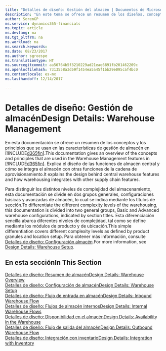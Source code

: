 ```yaml
---
title: "Detalles de diseño: Gestión del almacén | Documentos de Microsoft"
description: "En este tema se ofrece un resumen de los diseños, conceptos y principios que están detrás de las características de gestión de almacén en Dynamics 365."
author: SorenGP
ms.service: dynamics365-financials
ms.topic: article
ms.devlang: na
ms.tgt_pltfrm: na
ms.workload: na
ms.search.keywords: 
ms.date: 08/23/2017
ms.author: sgroespe
ms.translationtype: HT
ms.sourcegitcommit: aa56764b5f3210229ad21eae6891fb201462209c
ms.openlocfilehash: 7313558a3d59f1454ea5a45f1bb29e095caf4bc0
ms.contentlocale: es-mx
ms.lasthandoff: 12/14/2017

---
```

# <a name="design-details-warehouse-management"></a><span data-ttu-id="9a22d-103">Detalles de diseño: Gestión de almacén</span><span class="sxs-lookup"><span data-stu-id="9a22d-103">Design Details: Warehouse Management</span></span>
<span data-ttu-id="9a22d-104">En esta documentación se ofrece un resumen de los conceptos y los principios que se usan en las características de gestión de almacén en [!INCLUDE[d365fin](includes/d365fin_md.md)].</span><span class="sxs-lookup"><span data-stu-id="9a22d-104">This documentation gives an overview of the concepts and principles that are used in the Warehouse Management features in [!INCLUDE[d365fin](includes/d365fin_md.md)].</span></span> <span data-ttu-id="9a22d-105">Explica el diseño de las funciones de almacén central y cómo se integra el almacén con otras funciones de la cadena de aprovisionamiento.</span><span class="sxs-lookup"><span data-stu-id="9a22d-105">It explains the design behind central warehouse features and how warehousing integrates with other supply chain features.</span></span>  

<span data-ttu-id="9a22d-106">Para distinguir los distintos niveles de complejidad del almacenamiento, esta documentación se divide en dos grupos generales, configuraciones básicas y avanzadas de almacén, lo cual se indica mediante los títulos de sección.</span><span class="sxs-lookup"><span data-stu-id="9a22d-106">To differentiate the different complexity levels of the warehousing, this documentation is divided into two general groups, Basic and Advanced warehouse configurations, indicated by section titles.</span></span> <span data-ttu-id="9a22d-107">Esta diferenciación sencilla abarca diferentes niveles de complejidad, tal como se define mediante los módulos de producto y de ubicación.</span><span class="sxs-lookup"><span data-stu-id="9a22d-107">This simple differentiation covers different complexity levels as defined by product granules and location setup.</span></span> <span data-ttu-id="9a22d-108">Para obtener más información, consulte [Detalles de diseño: Configuración almacén](design-details-warehouse-setup.md).</span><span class="sxs-lookup"><span data-stu-id="9a22d-108">For more information, see [Design Details: Warehouse Setup](design-details-warehouse-setup.md).</span></span>  

## <a name="in-this-section"></a><span data-ttu-id="9a22d-109">En esta sección</span><span class="sxs-lookup"><span data-stu-id="9a22d-109">In This Section</span></span>  
[<span data-ttu-id="9a22d-110">Detalles de diseño: Resumen de almacén</span><span class="sxs-lookup"><span data-stu-id="9a22d-110">Design Details: Warehouse Overview</span></span>](design-details-warehouse-overview.md)  
[<span data-ttu-id="9a22d-111">Detalles de diseño: Configuración de almacén</span><span class="sxs-lookup"><span data-stu-id="9a22d-111">Design Details: Warehouse Setup</span></span>](design-details-warehouse-setup.md)  
[<span data-ttu-id="9a22d-112">Detalles de diseño: Flujo de entrada en almacén</span><span class="sxs-lookup"><span data-stu-id="9a22d-112">Design Details: Inbound Warehouse Flow</span></span>](design-details-inbound-warehouse-flow.md)  
[<span data-ttu-id="9a22d-113">Detalles de diseño: Flujos de almacén internos</span><span class="sxs-lookup"><span data-stu-id="9a22d-113">Design Details: Internal Warehouse Flows</span></span>](design-details-internal-warehouse-flows.md)  
[<span data-ttu-id="9a22d-114">Detalles de diseño: Disponibilidad en el almacén</span><span class="sxs-lookup"><span data-stu-id="9a22d-114">Design Details: Availability in the Warehouse</span></span>](design-details-availability-in-the-warehouse.md)  
[<span data-ttu-id="9a22d-115">Detalles de diseño: Flujo de salida del almacén</span><span class="sxs-lookup"><span data-stu-id="9a22d-115">Design Details: Outbound Warehouse Flow</span></span>](design-details-outbound-warehouse-flow.md)  
[<span data-ttu-id="9a22d-116">Detalles de diseño: Integración con inventario</span><span class="sxs-lookup"><span data-stu-id="9a22d-116">Design Details: Integration with Inventory</span></span>](design-details-integration-with-inventory.md)

